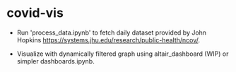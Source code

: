 # covid-vis

* Run 'process_data.ipynb' to fetch daily dataset provided by John Hopkins https://systems.jhu.edu/research/public-health/ncov/.

* Visualize with dynamically filtered graph using altair_dashboard (WIP) or simpler dashboards.ipynb.

